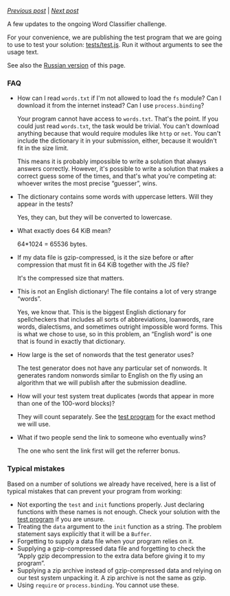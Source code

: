 *[Previous post](01-rules.md)* | *[Next post](03-testing-progress.md)*

A few updates to the ongoing Word Classifier challenge.

For your convenience, we are publishing the test program that we are going to use to test your solution: [tests/test.js](../tests/test.js). Run it without arguments to see the usage text.

See also the [Russian version](https://habrahabr.ru/company/hola/blog/301314/) of this page.

### FAQ

* How can I read `words.txt` if I'm not allowed to load the `fs` module? Can I download it from the internet instead? Can I use `process.binding`?

  Your program cannot have access to `words.txt`. That's the point. If you could just read `words.txt`, the task would be trivial. You can't download anything because that would require modules like `http` or `net`. You can't include the dictionary it in your submission, either, because it wouldn't fit in the size limit.

  This means it is probably impossible to write a solution that always answers correctly. However, it's possible to write a solution that makes a correct guess some of the times, and that's what you're competing at: whoever writes the most precise “guesser”, wins.

* The dictionary contains some words with uppercase letters. Will they appear in the tests?

  Yes, they can, but they will be converted to lowercase.

* What exactly does 64 KiB mean?

  64*1024 = 65536 bytes.

* If my data file is gzip-compressed, is it the size before or after compression that must fit in 64 KiB together with the JS file?

  It's the compressed size that matters.

* This is not an English dictionary! The file contains a lot of very strange “words”.

  Yes, we know that. This is the biggest English dictionary for spellcheckers that includes all sorts of abbreviations, loanwords, rare words, dialectisms, and sometimes outright impossible word forms. This is what we chose to use, so in this problem, an “English word” is one that is found in exactly that dictionary.

* How large is the set of nonwords that the test generator uses?

  The test generator does not have any particular set of nonwords. It generates random nonwords similar to English on the fly using an algorithm that we will publish after the submission deadline.

* How will your test system treat duplicates (words that appear in more than one of the 100-word blocks)?

  They will count separately. See the [test program](../tests/test.js) for the exact method we will use.

* What if two people send the link to someone who eventually wins?

  The one who sent the link first will get the referrer bonus.

### Typical mistakes

Based on a number of solutions we already have received, here is a list of typical mistakes that can prevent your program from working:

* Not exporting the `test` and `init` functions properly. Just declaring functions with these names is not enough. Check your solution with the [test program](../tests/test.js) if you are unsure.
* Treating the `data` argument to the `init` function as a string. The problem statement says explicitly that it will be a `Buffer`.
* Forgetting to supply a data file when your program relies on it.
* Supplying a gzip-compressed data file and forgetting to check the “Apply gzip decompression to the extra data before giving it to my program”.
* Supplying a zip archive instead of gzip-compressed data and relying on our test system unpacking it. A zip archive is not the same as gzip.
* Using `require` or `process.binding`. You cannot use these.
